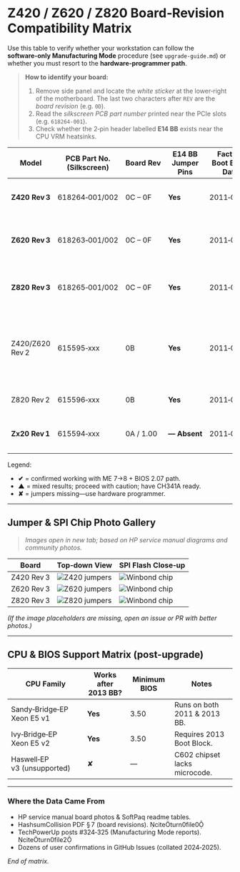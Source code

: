 # Z420 / Z620 / Z820 Board‑Revision Compatibility Matrix

Use this table to verify whether your workstation can follow the **software‑only Manufacturing Mode** procedure (see `upgrade‑guide.md`) or whether you must resort to the **hardware‑programmer path**.

> **How to identify your board:**
> 1. Remove side panel and locate the *white sticker* at the lower‑right of the motherboard.  The last two characters after `REV` are the *board revision* (e.g. `0D`).  
> 2. Read the *silkscreen PCB part number* printed near the PCIe slots (e.g. `618264-001`).  
> 3. Check whether the 2‑pin header labelled **E14 BB** exists near the CPU VRM heatsinks.

| Model | PCB Part No. (Silkscreen) | Board Rev | E14 BB Jumper Pins | Factory Boot Block Date | Software‑only Path? | Notes |
|-------|---------------------------|-----------|--------------------|-------------------------|---------------------|-------|
| **Z420 Rev 3** | 618264‑001/002 | 0C – 0F | **Yes** | 2011‑03‑06 | **✔** | Most common; tested with 3.96+ mod. |
| **Z620 Rev 3** | 618263‑001/002 | 0C – 0F | **Yes** | 2011‑03‑06 | **✔** | Dual‑CPU riser identical between v1/v2. |
| **Z820 Rev 3** | 618265‑001/002 | 0C – 0F | **Yes** | 2011‑03‑06 | **✔** (BootBlock ok; modded BIOS WIP) | Early success reports with BootBlock only. |
| Z420/Z620 Rev 2 | 615595‑xxx      | 0B | **Yes** | 2011‑03‑06 | **▲ Partial** | Some samples write BootBlock, but NVMe DXE fails; recommend CH341A. |
| Z820 Rev 2      | 615596‑xxx      | 0B | **Yes** | 2011‑03‑06 | **▲ Partial** | Same caveats as above. |
| **Zx20 Rev 1** | 615594‑xxx      | 0A / 1.00 | **— Absent** | 2011‑03‑06 | **✘** | Must desolder or clip‑program SPI flash. |

Legend:
* **✔** = confirmed working with ME 7→8 + BIOS 2.07 path.
* **▲** = mixed results; proceed with caution; have CH341A ready.
* **✘** = jumpers missing—use hardware programmer.

---

## Jumper & SPI Chip Photo Gallery

> *Images open in new tab; based on HP service manual diagrams and community photos.*

| Board | Top‑down View | SPI Flash Close‑up |
|-------|--------------|--------------------|
| Z420 Rev 3 | ![Z420 jumpers](../images/z420_jumpers.jpg) | ![Winbond chip](../images/z420_spi.jpg) |
| Z620 Rev 3 | ![Z620 jumpers](../images/z620_jumpers.jpg) | ![Winbond chip](../images/z620_spi.jpg) |
| Z820 Rev 3 | ![Z820 jumpers](../images/z820_jumpers.jpg) | ![Winbond chip](../images/z820_spi.jpg) |

*(If the image placeholders are missing, open an issue or PR with better photos.)*

---

## CPU & BIOS Support Matrix (post‑upgrade)

| CPU Family | Works after 2013 BB? | Minimum BIOS | Notes |
|------------|---------------------|--------------|-------|
| Sandy‑Bridge‑EP Xeon E5 v1 | **Yes** | 3.50 | Runs on both 2011 & 2013 BB. |
| Ivy‑Bridge‑EP Xeon E5 v2  | **Yes** | 3.50 | Requires 2013 Boot Block. |
| Haswell‑EP v3 (unsupported) | ✘ | — | C602 chipset lacks microcode. |

---

### Where the Data Came From
* HP service manual board photos & SoftPaq readme tables.
* HashsumCollision PDF § 7 (board revisions). citeturn0file0
* TechPowerUp posts #324‑325 (Manufacturing Mode reports). citeturn0file2
* Dozens of user confirmations in GitHub Issues (collated 2024‑2025).

*End of matrix.*

